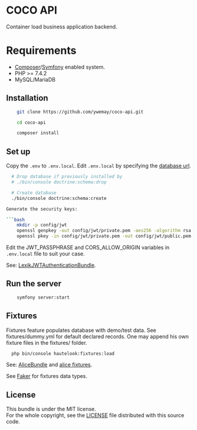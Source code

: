 # COCO API

Container load business application backend.

# Requirements

- [Composer](https://getcomposer.org)/[Symfony](https://symfony.com) enabled system.
- PHP >= 7.4.2
- MySQL/MariaDB

## Installation

```bash
    git clone https://github.com/ywemay/coco-api.git

    cd coco-api

    composer install
```

## Set up

Copy the `.env` to `.env.local`. Edit `.env.local` by specifying the [database url](https://symfony.com/doc/current/doctrine.html#configuring-the-database).

```bash
  # Drop database if previously installed by
  # ./bin/console doctrine:schema:drop

  # Create database
  ./bin/console doctrine:schema:create

Generate the security keys:

```bash
    mkdir -p config/jwt
    openssl genpkey -out config/jwt/private.pem -aes256 -algorithm rsa -pkeyopt rsa_keygen_bits:4096
    openssl pkey -in config/jwt/private.pem -out config/jwt/public.pem -pubout
```

Edit the JWT_PASSPHRASE and CORS_ALLOW_ORIGIN variables in `.env.local` file to suit your case.

See: [LexikJWTAuthenticationBundle](https://github.com/lexik/LexikJWTAuthenticationBundle).

## Run the server

```bash
    symfony server:start
```

## Fixtures

Fixtures feature populates database with demo/test data.
See fixtures/dummy.yml for default declared records.
One may append his own fixture files in the fixtures/ folder.

```bash
  php bin/console hautelook:fixtures:load
```

See: [AliceBundle](https://github.com/hautelook/AliceBundle) and [alice fixtures](https://github.com/nelmio/alice).

See [Faker](https://github.com/fzaninotto/Faker) for fixtures data types.

## License

This bundle is under the MIT license.  
For the whole copyright, see the [LICENSE](LICENSE) file distributed with this source code.
